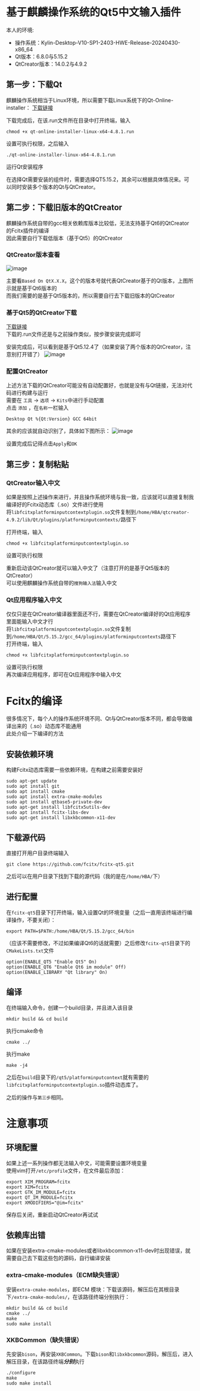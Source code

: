 # 基于麒麟操作系统的Qt5中文输入插件
本人的环境:  
* 操作系统：Kylin-Desktop-V10-SP1-2403-HWE-Release-20240430-x86_64
* Qt版本：6.8.0与5.15.2
* QtCreator版本：14.0.2与4.9.2

## 第一步：下载Qt
麒麟操作系统相当于Linux环境，所以需要下载Linux系统下的Qt-Online-installer：  [下载链接](https://d13lb3tujbc8s0.cloudfront.net/onlineinstallers/qt-online-installer-linux-x64-4.8.1.run)  

下载完成后，在该.run文件所在目录中打开终端，输入
```
chmod +x qt-online-installer-linux-x64-4.8.1.run
```
设置可执行权限，之后输入
```
./qt-online-installer-linux-x64-4.8.1.run
```
运行Qt安装程序
    
在选择Qt需要安装的组件时，需要选择QT5.15.2，其余可以根据具体情况来。可以同时安装多个版本的Qt与QtCreator。
    
## 第二步：下载旧版本的QtCreator
麒麟操作系统自带的gcc相关依赖库版本比较低，无法支持基于Qt6的QtCreator的Fcitx插件的编译  
因此需要自行下载低版本（基于Qt5）的QtCreator
    
### QtCreator版本查看
![image](https://github.com/user-attachments/assets/80a1587a-a691-4e9b-9096-e143b2bbfa5b)
    
主要看`Based On QtX.X.X`，这个的版本号就代表QtCreator基于的Qt版本，上图所示就是基于Qt6版本的  
而我们需要的是基于Qt5版本的，所以需要自行去下载旧版本的QtCreator

### 基于Qt5的QtCreator下载
[下载链接](https://mirrors.ustc.edu.cn/qtproject/archive/qtcreator/4.9/4.9.2/qt-creator-opensource-linux-x86_64-4.9.2.run)  
下载的.run文件还是与之前操作类似，按步骤安装完成即可  

安装完成后，可以看到是基于Qt5.12.4了（如果安装了两个版本的QtCreator，注意别打开错了）
![image](https://github.com/user-attachments/assets/cc986be7-0170-4920-9090-8e21da67acd4)


### 配置QtCreator
上述方法下载的QtCreator可能没有自动配置好，也就是没有与Qt链接，无法对代码进行构建与运行  
需要在 `工具` -> `选项` -> `Kits`中进行手动配置  
点击 `添加` ，在`名称`一栏输入
```
Desktop Qt %{Qt:Version} GCC 64bit
```
其余的应该就自动识别了，具体如下图所示：
![image](https://github.com/user-attachments/assets/632dda45-9bb6-4a6b-b578-b1f18261a291)

设置完成后记得点击`Apply`和`OK`    
    
## 第三步：复制粘贴
### QtCreator输入中文
如果是按照上述操作来进行，并且操作系统环境与我一致，应该就可以直接复制我编译好的Fcitx动态库（.so）文件进行使用    
将`libfcitxplatforminputcontextplugin.so`文件复制到`/home/HBA/qtcreator-4.9.2/lib/Qt/plugins/platforminputcontexts/`路径下  

打开终端，输入
```
chmod +x libfcitxplatforminputcontextplugin.so
```
设置可执行权限    

重新启动该QtCreator就可以输入中文了（注意打开的是基于Qt5版本的QtCreator）  
可以使用麒麟操作系统自带的`搜狗输入法`输入中文    

### Qt应用程序输入中文
仅仅只是在QtCreator编译器里面还不行，需要在QtCreator编译好的Qt应用程序里面能输入中文才行    
将`libfcitxplatforminputcontextplugin.so`文件复制到`/home/HBA/Qt/5.15.2/gcc_64/plugins/platforminputcontexts`路径下  
打开终端，输入    
```
chmod +x libfcitxplatforminputcontextplugin.so
```
设置可执行权限    
再次编译应用程序，即可在Qt应用程序中输入中文

# Fcitx的编译
很多情况下，每个人的操作系统环境不同、Qt与QtCreator版本不同，都会导致编译出来的（.so）动态库不能通用    
此处介绍一下编译的方法

## 安装依赖环境
构建Fcitx动态库需要一些依赖环境，在构建之前需要安装好
```
sudo apt-get update
sudo apt install git
sudo apt install cmake
sudo apt install extra-cmake-modules
sudo apt install qtbase5-private-dev
sudo apt-get install libfcitx5utils-dev
sudo apt install fcitx-libs-dev
sudo apt-get install libxkbcommon-x11-dev
```

## 下载源代码
直接打开用户目录终端输入

    git clone https://github.com/fcitx/fcitx-qt5.git

之后可以在用户目录下找到下载的源代码（我的是在`/home/HBA/`下）    

## 进行配置
在`fcitx-qt5`目录下打开终端，输入设置Qt的环境变量（之后一直用该终端进行编译操作，不要关闭）：
```
export PATH=$PATH:/home/HBA/Qt/5.15.2/gcc_64/bin
```
（应该不需要修改，不过如果编译Qt6的话就需要）之后修改`fcitx-qt5`目录下的`CMakeLists.txt`文件
```
option(ENABLE_QT5 "Enable Qt5" On)
option(ENABLE_QT6 "Enable Qt6 im module" Off)
option(ENABLE_LIBRARY "Qt library" On)
```
## 编译
在终端输入命令，创建一个build目录，并且进入该目录

    mkdir build && cd build

执行cmake命令

    cmake ../

执行make

    make -j4

之后在`build`目录下的`/qt5/platforminputcontext`就有需要的`libfcitxplatforminputcontextplugin.so`插件动态库了。
    
之后的操作与`第三步`相同。

# 注意事项
## 环境配置
如果上述一系列操作都无法输入中文，可能需要设置环境变量    
使用vim打开`/etc/profile`文件，在文件最后添加：
```
export XIM_PROGRAM=fcitx
export XIM=fcitx
export GTK_IM_MODULE=fcitx
export QT_IM_MODULE=fcitx
export XMODIFIERS="@im=fcitx"
```
保存后关闭，重新启动QtCreator再试试

## 依赖库出错
如果在安装extra-cmake-modules或者libxkbcommon-x11-dev时出现错误，就需要自己去下载这些包的源码，自行编译安装

### extra-cmake-modules（ECM缺失错误）
安装`extra-cmake-modules`，即ECM 模块：下载该源码，解压后在其根目录下`/extra-cmake-modules/`，在该路径终端分别执行：
```
mkdir build && cd build
cmake ../
make
sudo make install
```
### XKBCommon（缺失错误）
先安装`bison`，再安装`XKBCommon`。下载`bison`和`libxkbcommon`源码，解压后，进入解压目录，在该路径终端***分别***执行
```
./configure
make
sudo make install
```
